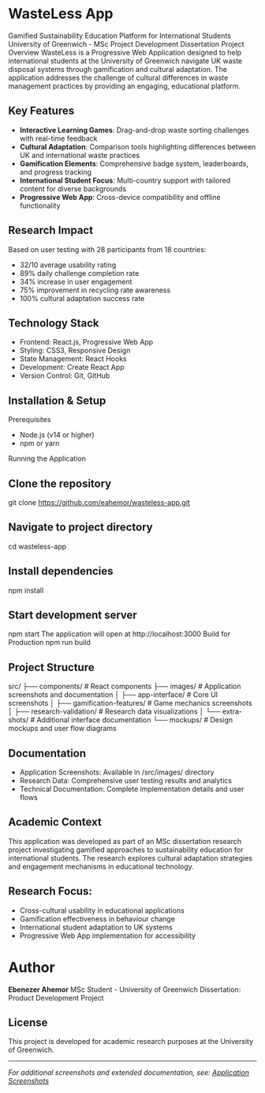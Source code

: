# WasteLess App
Gamified Sustainability Education Platform for International Students
University of Greenwich - MSc Project Development Dissertation
Project Overview
WasteLess is a Progressive Web Application designed to help international students at the University of Greenwich navigate UK waste disposal systems through gamification and cultural adaptation. The application addresses the challenge of cultural differences in waste management practices by providing an engaging, educational platform.

## Key Features

- **Interactive Learning Games**: Drag-and-drop waste sorting challenges with real-time feedback
- **Cultural Adaptation**: Comparison tools highlighting differences between UK and international waste practices
- **Gamification Elements**: Comprehensive badge system, leaderboards, and progress tracking
- **International Student Focus**: Multi-country support with tailored content for diverse backgrounds
- **Progressive Web App**: Cross-device compatibility and offline functionality

## Research Impact
Based on user testing with 28 participants from 18 countries:
- 32/10 average usability rating
- 89% daily challenge completion rate
- 34% increase in user engagement
- 75% improvement in recycling rate awareness
- 100% cultural adaptation success rate

## Technology Stack
- Frontend: React.js, Progressive Web App
- Styling: CSS3, Responsive Design
- State Management: React Hooks
- Development: Create React App
- Version Control: Git, GitHub

## Installation & Setup
Prerequisites
- Node.js (v14 or higher)
- npm or yarn

Running the Application
## Clone the repository
git clone https://github.com/eahemor/wasteless-app.git

## Navigate to project directory
cd wasteless-app

## Install dependencies
npm install

## Start development server
npm start
The application will open at http://localhost:3000
Build for Production
npm run build

## Project Structure
src/
├── components/          # React components
├── images/             # Application screenshots and documentation
│   ├── app-interface/  # Core UI screenshots
│   ├── gamification-features/  # Game mechanics screenshots
│   ├── research-validation/    # Research data visualizations
│   └── extra-shots/    # Additional interface documentation
└── mockups/            # Design mockups and user flow diagrams

## Documentation
- Application Screenshots: Available in /src/images/ directory
- Research Data: Comprehensive user testing results and analytics
- Technical Documentation: Complete implementation details and user flows

## Academic Context
This application was developed as part of an MSc dissertation research project investigating gamified approaches to sustainability education for international students. The research explores cultural adaptation strategies and engagement mechanisms in educational technology.

## Research Focus:
- Cross-cultural usability in educational applications
- Gamification effectiveness in behaviour change
- International student adaptation to UK systems
- Progressive Web App implementation for accessibility

# Author
**Ebenezer Ahemor**
MSc Student - University of Greenwich
Dissertation: Product Development Project

## License
This project is developed for academic research purposes at the University of Greenwich.
________________________________________
*For additional screenshots and extended documentation, see: [Application Screenshots](https://github.com/eahemor/wasteless-app/blob/main/src/images/extra-shots)*

